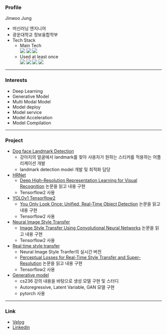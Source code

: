 ### Profile
Jinwoo Jung
* 머신러닝 엔지니어
* 광운대학교 정보융합학부
* Tech Stack   
  * Main Tech    
<img src="https://img.shields.io/badge/Python-3776AB?style=flat-square&logo=python&logoColor=white"/> <img src="https://img.shields.io/badge/Tensorflow-FF6F00?style=flat-square&logo=tensorflow&logoColor=white"/> <img src="https://img.shields.io/badge/Pytorch-EE4C2C?style=flat-square&logo=pytorch&logoColor=white"/>
  * Used at least once   
  <img src="https://img.shields.io/badge/Android Studio-3DDC84?style=flat-square&logo=Android Studio&logoColor=white"/> <img src="https://img.shields.io/badge/Flask-000000?style=flat-square&logo=Flask&logoColor=white"/> <img src="https://img.shields.io/badge/R-276DC3?style=flat-square&logo=R&logoColor=white"/> <img src="https://img.shields.io/badge/JAVA-F7DF1E?style=flat-square&logo=Openjdk&logoColor=white"/>


___
### Interests
* Deep Learning
* Generative Model
* Multi Modal Model
* Model deploy
* Model service
* Model Acceleration
* Model Compilation
---
### Project
* [Dog face Landmark Detection](https://github.com/kwjinwoo/Dog_face_landmark_detection)
  * 강아지의 얼굴에서 landmark를 찾아 사용자가 원하는 스티커를 적용하는 어플리케이션 개발
  * landmark detection model 개발 및 최적화 담당
* [HRNet](https://github.com/kwjinwoo/HRNet)
  * [Deep High-Resolution Representation Learning for Visual Recognition](https://arxiv.org/abs/1908.07919) 논문을 읽고 내용 구현
  * Tensorflow2 사용
* [YOLOv1 Tensorflow2](https://github.com/kwjinwoo/YOLOv1_Tensorflow2)
  * [You Only Look Once: Unified, Real-Time Object Detection](https://arxiv.org/abs/1506.02640) 논문을 읽고 내용 구현
  * Tensorflow2 사용
* [Neural Image Style Transfer](https://github.com/kwjinwoo/Neural_Image_Style_Transfer)
  * [Image Style Transfer Using Convolutional Neural Networks](https://www.cv-foundation.org/openaccess/content_cvpr_2016/papers/Gatys_Image_Style_Transfer_CVPR_2016_paper.pdf) 논문을 읽고 내용 구현
  * Tensorflow2 사용
* [Real time style transfer](https://github.com/kwjinwoo/Real_time_style_transfer)
  * Neural Image Style Tranfer의 실시간 버전
  * [Perceptual Losses for Real-Time Style Transfer and Super-Resolution](https://arxiv.org/abs/1603.08155) 논문을 읽고 내용 구현
  * Tensorflow2 사용
* [Generative model](https://github.com/kwjinwoo/Generative_model)
  * cs236 강의 내용을 바탕으로 생성 모델 구현 및 스터디
  * Autoregressive, Latent Variable, GAN 모델 구현
  * pytorch 사용
---
### Link
* [Velog](https://velog.io/@kwjinwoo)
* [Linkedin](https://www.linkedin.com/in/%EC%A7%84%EC%9A%B0-%EC%A0%95-b33a74242/)
